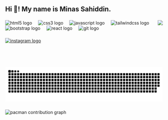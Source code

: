 <h2 align="left">Hi 👋! My name is Minas Sahiddin.</h2>

###

<img align="right" height="150" src="https://imgflip.com/gif/9zhp2r"  />

###

<div align="left">
  <img src="https://cdn.jsdelivr.net/gh/devicons/devicon/icons/html5/html5-original.svg" height="30" alt="html5 logo"  />
  <img width="12" />
  <img src="https://cdn.jsdelivr.net/gh/devicons/devicon/icons/css3/css3-original.svg" height="30" alt="css3 logo"  />
  <img width="12" />
  <img src="https://cdn.jsdelivr.net/gh/devicons/devicon/icons/javascript/javascript-original.svg" height="30" alt="javascript logo"  />
  <img width="12" />
  <img src="https://skillicons.dev/icons?i=tailwind" height="30" alt="tailwindcss logo"  />
  <img width="12" />
  <img src="https://skillicons.dev/icons?i=bootstrap" height="30" alt="bootstrap logo"  />
  <img width="12" />
  <img src="https://cdn.jsdelivr.net/gh/devicons/devicon/icons/react/react-original.svg" height="30" alt="react logo"  />
  <img width="12" />
  <img src="https://cdn.jsdelivr.net/gh/devicons/devicon/icons/git/git-original.svg" height="30" alt="git logo"  />
</div>

###

<div align="left">
  <a href="https://www.instagram.com/sahoddot/" target="_blank">
    <img src="https://img.shields.io/static/v1?message=Instagram&logo=instagram&label=&color=E4405F&logoColor=white&labelColor=&style=for-the-badge" height="35" alt="instagram logo"  />
  </a>
</div>

###

<br clear="both">

<img src="https://raw.githubusercontent.com/Aiboo13/Aiboo13/output/snake.svg" alt="Snake animation" />

###

<picture>
  <source media="(prefers-color-scheme: dark)" srcset="https://raw.githubusercontent.com/Aiboo13/Aiboo13/output/pacman-contribution-graph-dark.svg">
  <source media="(prefers-color-scheme: light)" srcset="https://raw.githubusercontent.com/Aiboo13/Aiboo13/output/pacman-contribution-graph.svg">
  <img alt="pacman contribution graph" src="https://raw.githubusercontent.com/Aiboo13/Aiboo13/output/pacman-contribution-graph.svg">
</picture>

###